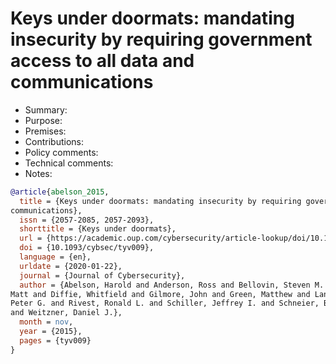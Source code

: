 # Keys under doormats: mandating insecurity by requiring government access to all data and communications

- Summary:
- Purpose:
- Premises:
- Contributions:
- Policy comments:
- Technical comments:
- Notes:

```bib
@article{abelson_2015,
  title = {Keys under doormats: mandating insecurity by requiring government access to all data and
communications},
  issn = {2057-2085, 2057-2093},
  shorttitle = {Keys under doormats},
  url = {https://academic.oup.com/cybersecurity/article-lookup/doi/10.1093/cybsec/tyv009},
  doi = {10.1093/cybsec/tyv009},
  language = {en},
  urldate = {2020-01-22},
  journal = {Journal of Cybersecurity},
  author = {Abelson, Harold and Anderson, Ross and Bellovin, Steven M. and Benaloh, Josh and Blaze,
Matt and Diffie, Whitfield and Gilmore, John and Green, Matthew and Landau, Susan and Neumann,
Peter G. and Rivest, Ronald L. and Schiller, Jeffrey I. and Schneier, Bruce and Specter, Michael A.
and Weitzner, Daniel J.},
  month = nov,
  year = {2015},
  pages = {tyv009}
}
```

